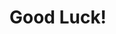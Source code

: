 <!DOCTYPE html>
<html lang="en">
<head>
    <meta charset="UTF-8">
    <meta http-equiv="X-UA-Compatible" content="IE=edge">
    <meta name="viewport" content="width=device-width, initial-scale=1.0">
    <title>Good Luck!</title>
    <link rel="stylesheet" href="gameStyle.css">
</head>

<h1>Good Luck!</h1>